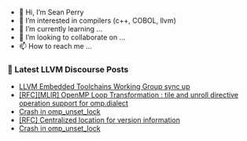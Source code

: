 - 👋 Hi, I’m Sean Perry
- 👀 I’m interested in compilers (c++, COBOL, llvm)
- 🌱 I’m currently learning ...
- 💞️ I’m looking to collaborate on ...
- 📫 How to reach me ...

<!---
s66perry/s66perry is a ✨ special ✨ repository because its `README.md` (this file) appears on your GitHub profile.
You can click the Preview link to take a look at your changes.
--->
### 📕 Latest LLVM Discourse Posts

<!-- DISCOURSE-LLVM:START -->
- [LLVM Embedded Toolchains Working Group sync up](https://discourse.llvm.org/t/llvm-embedded-toolchains-working-group-sync-up/63270#post_12)
- [[RFC][MLIR] OpenMP Loop Transformation : tile and unroll directive operation support for omp.dialect](https://discourse.llvm.org/t/rfc-mlir-openmp-loop-transformation-tile-and-unroll-directive-operation-support-for-omp-dialect/65301#post_3)
- [Crash in omp_unset_lock](https://discourse.llvm.org/t/crash-in-omp-unset-lock/64946#post_9)
- [[RFC] Centralized location for version information](https://discourse.llvm.org/t/rfc-centralized-location-for-version-information/65295#post_9)
- [Crash in omp_unset_lock](https://discourse.llvm.org/t/crash-in-omp-unset-lock/64946#post_8)
<!-- DISCOURSE-LLVM:END -->
